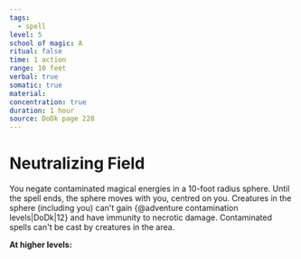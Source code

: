 ```yaml
---
tags:
  - spell
level: 5
school of magic: A
ritual: false
time: 1 action
range: 10 feet
verbal: true
somatic: true
material: 
concentration: true
duration: 1 hour
source: DoDk page 228
---
```

# Neutralizing Field
You negate contaminated magical energies in a 10-foot radius sphere. Until the spell ends, the sphere moves with you, centred on you. Creatures in the sphere (including you) can't gain {@adventure contamination levels|DoDk|12} and have immunity to necrotic damage. Contaminated spells can't be cast by creatures in the area.

**At higher levels:** 
